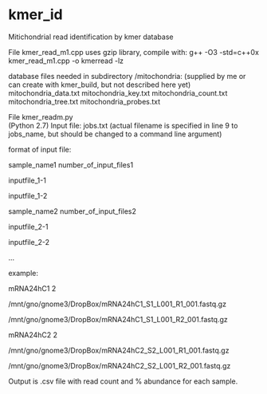 # kmer_id
Mitichondrial read identification by kmer database

File kmer_read_m1.cpp
uses gzip library, compile with:
g++ -O3 -std=c++0x kmer_read_m1.cpp -o kmerread -lz

database files needed in subdirectory /mitochondria:
(supplied by me or can create with kmer_build, but not described here yet)
mitochondria_data.txt
mitochondria_key.txt
mitochondria_count.txt
mitochondria_tree.txt
mitochondria_probes.txt

File kmer_readm.py  
(Python 2.7)
Input file: jobs.txt
(actual filename is specified in line 9 to jobs_name, but should be changed to a command line argument)

format of input file:
<p>sample_name1 number_of_input_files1
<p>inputfile_1-1
<p>inputfile_1-2
<p>sample_name2 number_of_input_files2
<p>inputfile_2-1
<p>inputfile_2-2
<p>...

example:
<p>mRNA24hC1 2
<p>/mnt/gno/gnome3/DropBox/mRNA24hC1_S1_L001_R1_001.fastq.gz
<p>/mnt/gno/gnome3/DropBox/mRNA24hC1_S1_L001_R2_001.fastq.gz
<p>mRNA24hC2 2
<p>/mnt/gno/gnome3/DropBox/mRNA24hC2_S2_L001_R1_001.fastq.gz
<p>/mnt/gno/gnome3/DropBox/mRNA24hC2_S2_L001_R2_001.fastq.gz

Output is .csv file with read count and % abundance for each sample.

